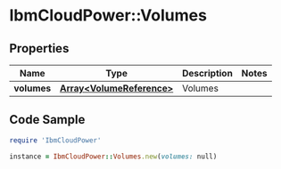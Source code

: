 # IbmCloudPower::Volumes

## Properties

Name | Type | Description | Notes
------------ | ------------- | ------------- | -------------
**volumes** | [**Array&lt;VolumeReference&gt;**](VolumeReference.md) | Volumes | 

## Code Sample

```ruby
require 'IbmCloudPower'

instance = IbmCloudPower::Volumes.new(volumes: null)
```


